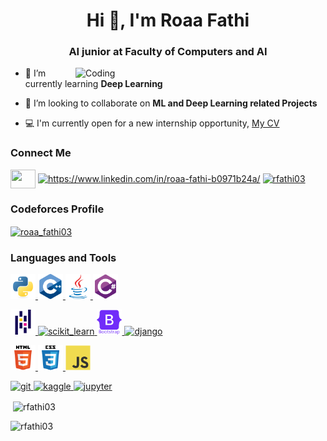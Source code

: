 <h1 align="center">Hi 👋, I'm Roaa Fathi</h1>
<h3 align="center">AI junior at Faculty of Computers and AI</h3>
<img align="right" alt="Coding" width="400" src="https://user-images.githubusercontent.com/74038190/241765453-85cb9521-97c0-4a65-9358-7db8099fac7f.gif">

- 🌱 I’m currently learning **Deep Learning**

- 👯 I’m looking to collaborate on **ML and Deep Learning related Projects**

- :computer: I'm currently open for a new internship opportunity, [My CV](https://drive.google.com/drive/folders/1LWXIVJ0gSr3xTaKgFodaACk4v5axOlUN?usp=sharing)

<h3 align="left">Connect Me</h3>
<div align="left">
<a href="mailto:roaafnada2003@gmail.com" target="blank"><img align="center" src="https://upload.wikimedia.org/wikipedia/commons/4/4e/Gmail_Icon.png" height="30" width="40" /></a>
<a href="https://linkedin.com/in/https://www.linkedin.com/in/roaa-fathi-b0971b24a/" target="blank"><img align="center" src="https://raw.githubusercontent.com/rahuldkjain/github-profile-readme-generator/master/src/images/icons/Social/linked-in-alt.svg" alt="https://www.linkedin.com/in/roaa-fathi-b0971b24a/" height="30" width="40" /></a>
<a href="https://discord.gg/rfathi03" target="blank"><img align="center" src="https://raw.githubusercontent.com/rahuldkjain/github-profile-readme-generator/master/src/images/icons/Social/discord.svg" alt="rfathi03" height="30" width="40" /></a>
</div>

<h3 align="left">Codeforces Profile</h3>
<p align="left"> 
<a href="https://codeforces.com/profile/roaa_fathi03" target="blank"><img align="center" src="https://raw.githubusercontent.com/rahuldkjain/github-profile-readme-generator/master/src/images/icons/Social/codeforces.svg" alt="roaa_fathi03" height="30" width="40" /></a>
</p>

<h3 align="left">Languages and Tools</h3>
<p align="left"> 
  <a href="https://www.python.org" target="_blank" rel="noreferrer"> <img src="https://raw.githubusercontent.com/devicons/devicon/master/icons/python/python-original.svg" alt="python" width="40" height="40"/> </a> 
<a href="https://www.w3schools.com/cpp/" target="_blank" rel="noreferrer"> <img src="https://raw.githubusercontent.com/devicons/devicon/master/icons/cplusplus/cplusplus-original.svg" alt="cplusplus" width="40" height="40"/> </a>
<a href="https://www.java.com" target="_blank" rel="noreferrer"> <img src="https://raw.githubusercontent.com/devicons/devicon/master/icons/java/java-original.svg" alt="java" width="40" height="40"/> </a> 
<a href="https://www.w3schools.com/cs/" target="_blank" rel="noreferrer"> <img src="https://raw.githubusercontent.com/devicons/devicon/master/icons/csharp/csharp-original.svg" alt="csharp" width="40" height="40"/> </a> 

<a href="https://pandas.pydata.org/" target="_blank" rel="noreferrer"> <img src="https://raw.githubusercontent.com/devicons/devicon/2ae2a900d2f041da66e950e4d48052658d850630/icons/pandas/pandas-original.svg" alt="pandas" width="40" height="40"/> </a> 
<a href="https://scikit-learn.org/" target="_blank" rel="noreferrer"> <img src="https://upload.wikimedia.org/wikipedia/commons/0/05/Scikit_learn_logo_small.svg" alt="scikit_learn" width="40" height="40"/> </a> 
<a href="https://getbootstrap.com" target="_blank" rel="noreferrer"> <img src="https://raw.githubusercontent.com/devicons/devicon/master/icons/bootstrap/bootstrap-plain-wordmark.svg" alt="bootstrap" width="40" height="40"/> </a> 
<a href="https://www.djangoproject.com/" target="_blank" rel="noreferrer"> <img src="https://cdn.worldvectorlogo.com/logos/django.svg" alt="django" width="40" height="40"/> 


<a href="https://www.w3.org/html/" target="_blank" rel="noreferrer"> <img src="https://raw.githubusercontent.com/devicons/devicon/master/icons/html5/html5-original-wordmark.svg" alt="html5" width="40" height="40"/> </a> 
<a href="https://www.w3schools.com/css/" target="_blank" rel="noreferrer"> <img src="https://raw.githubusercontent.com/devicons/devicon/master/icons/css3/css3-original-wordmark.svg" alt="css3" width="40" height="40"/> </a> 
<a href="https://developer.mozilla.org/en-US/docs/Web/JavaScript" target="_blank" rel="noreferrer"> <img src="https://raw.githubusercontent.com/devicons/devicon/master/icons/javascript/javascript-original.svg" alt="javascript" width="40" height="40"/> </a>

</a> <a href="https://git-scm.com/" target="_blank" rel="noreferrer"> <img src="https://www.vectorlogo.zone/logos/git-scm/git-scm-icon.svg" alt="git" width="40" height="40"/> </a> 
<a href="https://www.kaggle.com/" target="_blank" rel="noreferrer">
  <img src="https://www.vectorlogo.zone/logos/kaggle/kaggle-icon.svg" alt="kaggle" width="40" height="40"/>
</a>
<a href="https://jupyter.org/" target="_blank" rel="noreferrer">
  <img src="https://upload.wikimedia.org/wikipedia/commons/thumb/3/38/Jupyter_logo.svg/883px-Jupyter_logo.svg.png" alt="jupyter" width="40" height="40"/>
</a>



<p>&nbsp;<img align="center" src="https://github-readme-stats.vercel.app/api?username=rfathi03&show_icons=true&locale=en" alt="rfathi03" /></p>

<p><img align="left" src="https://github-readme-stats.vercel.app/api/top-langs?username=rfathi03&show_icons=true&locale=en&layout=compact" alt="rfathi03" /></p>
